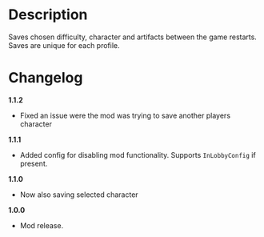 # Description
Saves chosen difficulty, character and artifacts between the game restarts.
Saves are unique for each profile.

# Changelog
**1.1.2**

* Fixed an issue were the mod was trying to save another players character

**1.1.1**

* Added config for disabling mod functionality. Supports `InLobbyConfig` if present.

**1.1.0**

* Now also saving selected character

**1.0.0**

* Mod release.